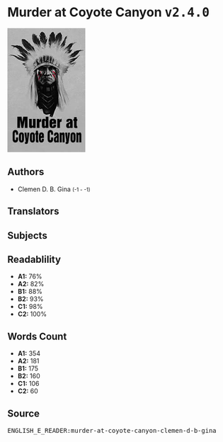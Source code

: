 # Murder at Coyote Canyon <kbd>v2.4.0</kbd>

![](./cover.medium.jpg "")

## Authors


 - Clemen D. B. Gina <small>(-1 - -1)</small>

## Translators



## Subjects



## Readablility


 - **A1:** 76%
 - **A2:** 82%
 - **B1:** 88%
 - **B2:** 93%
 - **C1:** 98%
 - **C2:** 100%

## Words Count


 - **A1:** 354
 - **A2:** 181
 - **B1:** 175
 - **B2:** 160
 - **C1:** 106
 - **C2:** 60

## Source


<kbd>ENGLISH_E_READER:murder-at-coyote-canyon-clemen-d-b-gina</kbd>
